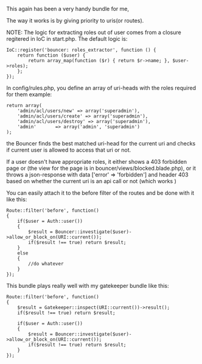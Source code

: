 This again has been a very handy bundle for me,

The way it works is by giving priority to uris(or routes).

NOTE: The logic for extracting roles out of user comes from a closure regitered in IoC in start.php. The default logic is:

	IoC::register('bouncer: roles_extractor', function () {
		return function ($user) {
			return array_map(function ($r) { return $r->name; }, $user->roles);
		};
	});

In config/rules.php, you define an array of uri-heads with the roles required for them
example: 

	return array(
		'admin/acl/users/new' => array('superadmin'),
		'admin/acl/users/create' => array('superadmin'),
		'admin/acl/users/destroy' => array('superadmin'),
		'admin'       => array('admin', 'superadmin')
	);

the Bouncer finds the best matched uri-head for the current uri and checks if current user is allowed to
access that uri or not.

If a user doesn't have appropriate roles, it either shows a 403 forbidden page or (the view for the page
is in bouncer/views/blocked.blade.php), or it throws a json-response with data ['error' => 'forbidden']
and header 403 based on whether the current uri is an api call or not (which works )

You can easily attach it to the before filter of the routes and be done with it like this:

	Route::filter('before', function()
	{
		if($user = Auth::user())
		{
			$result = Bouncer::investigate($user)->allow_or_block_on(URI::current());
			if($result !== true) return $result;
		}
		else
		{
			//do whatever
		}
	});


This bundle plays really well with my gatekeeper bundle like this:

	Route::filter('before', function()
	{
		$result = Gatekeeper::inspect(URI::current())->result();
		if($result !== true) return $result;

		if($user = Auth::user())
		{
			$result = Bouncer::investigate($user)->allow_or_block_on(URI::current());
			if($result !== true) return $result;
		}
	});
